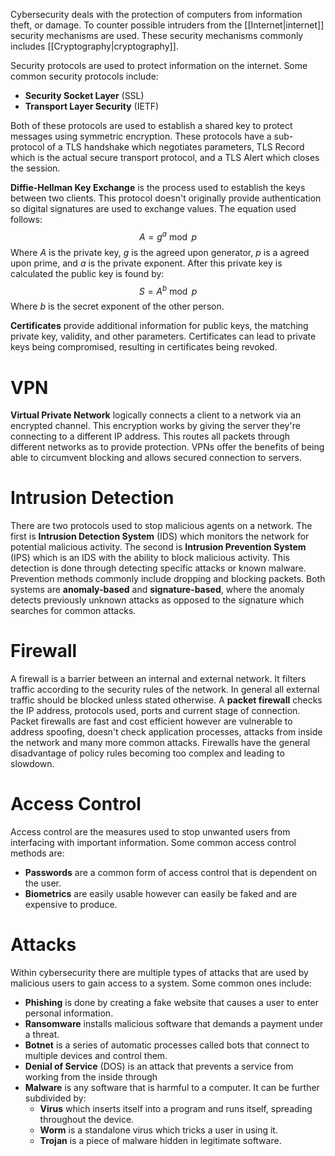 Cybersecurity deals with the protection of computers from information theft, or damage. To counter possible intruders from the [[Internet|internet]] security mechanisms are used. These security mechanisms commonly includes [[Cryptography|cryptography]].

Security protocols are used to protect information on the internet. Some common security protocols include:
- **Security Socket Layer** (SSL)
- **Transport Layer Security** (IETF)

Both of these protocols are used to establish a shared key to protect messages using symmetric encryption. These protocols have a sub-protocol of a TLS handshake which negotiates parameters, TLS Record which is the actual secure transport protocol, and a TLS Alert which closes the session.

**Diffie-Hellman Key Exchange** is the process used to establish the keys between two clients. This protocol doesn't originally provide authentication so digital signatures are used to exchange values. The equation used follows:
$$A=g^a\bmod p$$
Where $A$ is the private key, $g$ is the agreed upon generator, $p$ is a agreed upon prime, and $a$ is the private exponent. After this private key is calculated the public key is found by:
$$S=A^b \bmod p$$
Where $b$ is the secret exponent of the other person.

**Certificates** provide additional information for public keys, the matching private key, validity, and other parameters. Certificates can lead to private keys being compromised, resulting in certificates being revoked.

# VPN
**Virtual Private Network** logically connects a client to a network via an encrypted channel. This encryption works by giving the server they're connecting to a different IP address. This routes all packets through different networks as to provide protection. VPNs offer the benefits of being able to circumvent blocking and allows secured connection to servers.

# Intrusion Detection
There are two protocols used to stop malicious agents on a network. The first is **Intrusion Detection System** (IDS) which monitors the network for potential malicious activity. The second is **Intrusion Prevention System** (IPS) which is an IDS with the ability to block malicious activity. This detection is done through detecting specific attacks or known malware. Prevention methods commonly include dropping and blocking packets. Both systems are **anomaly-based** and **signature-based**, where the anomaly detects previously unknown attacks as opposed to the signature which searches for common attacks.

# Firewall
A firewall is a barrier between an internal and external network. It filters traffic according to the security rules of the network. In general all external traffic should be blocked unless stated otherwise. A **packet firewall** checks the IP address, protocols used, ports and current stage of connection. Packet firewalls are fast and cost efficient however are vulnerable to address spoofing, doesn't check application processes, attacks from inside the network and many more common attacks. Firewalls have the general disadvantage of policy rules becoming too complex and leading to slowdown.

# Access Control
Access control are the measures used to stop unwanted users from interfacing with important information. Some common access control methods are:
- **Passwords** are a common form of access control that is dependent on the user.
- **Biometrics** are easily usable however can easily be faked and are expensive to produce.

# Attacks
Within cybersecurity there are multiple types of attacks that are used by malicious users to gain access to a system. Some common ones include:
- **Phishing** is done by creating a fake website that causes a user to enter personal information.
- **Ransomware** installs malicious software that demands a payment under a threat.
- **Botnet** is a series of automatic processes called bots that connect to multiple devices and control them.
- **Denial of Service** (DOS) is an attack that prevents a service from working from the inside through
- **Malware** is any software that is harmful to a computer. It can be further subdivided by:
	- **Virus** which inserts itself into a program and runs itself, spreading throughout the device.
	- **Worm** is a standalone virus which tricks a user in using it.
	- **Trojan** is a piece of malware hidden in legitimate software.
